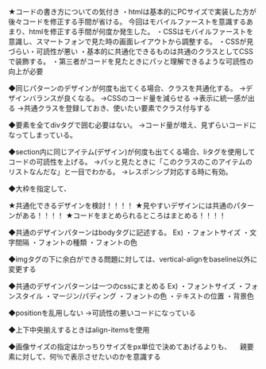 ﻿★コードの書き方についての気付き
・htmlは基本的にPCサイズで実装した方が後々コードを修正する手間が省ける。
今回はモバイルファーストを意識するあまり、htmlを修正する手間が何度か発生した。
・CSSはモバイルファーストを意識し、スマートフォンで見た時の画面レイアウトから調整する。
・CSSが見づらい・可読性が悪い
・基本的に共通化できるものは共通のクラスとしてCSSで装飾する。
・第三者がコードを見たときにパッと理解できるような可読性の向上が必要

<html>
◆同じパターンのデザインが何度も出てくる場合、クラスを共通化する。
→デザインバランスが良くなる。
→CSSのコード量を減らせる
→表示に統一感が出る
→共通クラスを登録しておき、使いたい要素でクラス付与する

◆要素を全てdivタグで囲む必要はない。
→コード量が増え、見ずらいコードになってしまっている。

◆section内に同じアイテム(デザイン)が何度も出てくる場合、liタグを使用してコードの可読性を上げる。
→パッと見たときに「このクラスのこのアイテムのリストなんだな」と一目でわかる。
→レスポンシブ対応する時に有効。

◆大枠を指定して、

<CSS>
★共通化できるデザインを検討！！！！
★見やすいデザインには共通のパターンがある！！！！
★コードをまとめられるところはまとめる！！！！

◆共通のデザインパターンはbodyタグに記述する。
Ex)
・フォントサイズ
・文字間隔
・フォントの種類
・フォントの色

◆imgタグの下に余白ができる問題に対しては、vertical-alignをbaseline以外に変更する

◆共通のデザインパターンは一つのcssにまとめる
Ex)
・フォントサイズ
・フォンスタイル
・マージン/パディング
・フォントの色
・テキストの位置
・背景色

◆positionを乱用しない
→可読性の悪いコードになっている

◆上下中央揃えするときはalign-itemsを使用

◆画像サイズの指定はかっちりサイズをpx単位で決めてあげるよりも、
　親要素に対して、何％で表示させたいのかを意識する



